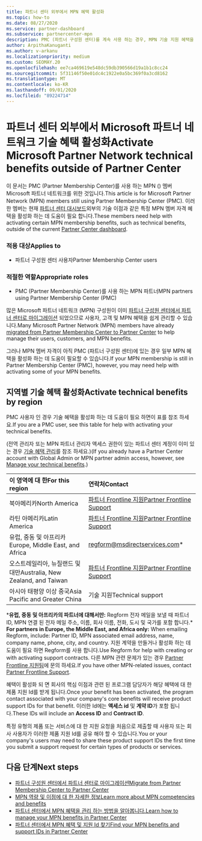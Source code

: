 ```yaml
---
title: 파트너 센터 외부에서 MPN 혜택 활성화
ms.topic: how-to
ms.date: 08/27/2020
ms.service: partner-dashboard
ms.subservice: partnercenter-mpn
description: PMC (파트너 구성원 센터)를 계속 사용 하는 경우, MPN 기술 지원 혜택을 활성화 하 고 혜택 지원 Id를 제공 하기 위해 연락할 사람에 대해 알아보세요.
author: ArpithaKanuganti
ms.author: v-arkanu
ms.localizationpriority: medium
ms.custom: SEOMAY.20
ms.openlocfilehash: ee7ca469619e548dc59db390566d19a1b1c8cc24
ms.sourcegitcommit: 5f31146f50e01dc4c1922e0a5bc369f0a3cd8162
ms.translationtype: MT
ms.contentlocale: ko-KR
ms.lasthandoff: 09/01/2020
ms.locfileid: "89224714"
---
```

# <a name="activate-microsoft-partner-network-technical-benefits-outside-of-partner-center"></a><span data-ttu-id="5637d-103">파트너 센터 외부에서 Microsoft 파트너 네트워크 기술 혜택 활성화</span><span class="sxs-lookup"><span data-stu-id="5637d-103">Activate Microsoft Partner Network technical benefits outside of Partner Center</span></span>

<span data-ttu-id="5637d-104">이 문서는 PMC (Partner Membership Center)를 사용 하는 MPN () 멤버 Microsoft 파트너 네트워크를 위한 것입니다.</span><span class="sxs-lookup"><span data-stu-id="5637d-104">This article is for Microsoft Partner Network (MPN) members still using Partner Membership Center (PMC).</span></span> <span data-ttu-id="5637d-105">이러한 멤버는 현재 [파트너 센터 대시보드](https://partner.microsoft.com/dashboard)외부의 기술 이점과 같은 특정 MPN 멤버 자격 혜택을 활성화 하는 데 도움이 필요 합니다.</span><span class="sxs-lookup"><span data-stu-id="5637d-105">These members need help with activating certain MPN membership benefits, such as technical benefits, outside of the current [Partner Center dashboard](https://partner.microsoft.com/dashboard).</span></span>

### <a name="applies-to"></a><span data-ttu-id="5637d-106">적용 대상</span><span class="sxs-lookup"><span data-stu-id="5637d-106">Applies to</span></span>

- <span data-ttu-id="5637d-107">파트너 구성원 센터 사용자</span><span class="sxs-lookup"><span data-stu-id="5637d-107">Partner Membership Center users</span></span>

### <a name="appropriate-roles"></a><span data-ttu-id="5637d-108">적절한 역할</span><span class="sxs-lookup"><span data-stu-id="5637d-108">Appropriate roles</span></span>

- <span data-ttu-id="5637d-109">PMC (Partner Membership Center)를 사용 하는 MPN 파트너</span><span class="sxs-lookup"><span data-stu-id="5637d-109">MPN partners using Partner Membership Center (PMC)</span></span>

<span data-ttu-id="5637d-110">많은 Microsoft 파트너 네트워크 (MPN) 구성원이 이미 [파트너 구성원 센터에서 파트너 센터로 마이그레이션](prepare-pmc-pc-migration.md) 되었으므로 사용자, 고객 및 MPN 혜택을 쉽게 관리할 수 있습니다.</span><span class="sxs-lookup"><span data-stu-id="5637d-110">Many Microsoft Partner Network (MPN) members have already [migrated from Partner Membership Center to Partner Center](prepare-pmc-pc-migration.md) to help manage their users, customers, and MPN benefits.</span></span>

<span data-ttu-id="5637d-111">그러나 MPN 멤버 자격이 아직 PMC (파트너 구성원 센터)에 있는 경우 일부 MPN 혜택을 활성화 하는 데 도움이 필요할 수 있습니다.</span><span class="sxs-lookup"><span data-stu-id="5637d-111">If your MPN membership is still in Partner Membership Center (PMC), however, you may need help with activating some of your MPN benefits.</span></span>

## <a name="activate-technical-benefits-by-region"></a><span data-ttu-id="5637d-112">지역별 기술 혜택 활성화</span><span class="sxs-lookup"><span data-stu-id="5637d-112">Activate technical benefits by region</span></span>

<span data-ttu-id="5637d-113">PMC 사용자 인 경우 기술 혜택을 활성화 하는 데 도움이 필요 하면이 표를 참조 하세요.</span><span class="sxs-lookup"><span data-stu-id="5637d-113">If you are a PMC user, see this table for help with activating your technical benefits.</span></span>

<span data-ttu-id="5637d-114">(전역 관리자 또는 MPN 파트너 관리자 액세스 권한이 있는 파트너 센터 계정이 이미 있는 경우 [기술 혜택 관리](manage-your-partner-network-benefits.md#manage-technical-benefits)를 참조 하세요.)</span><span class="sxs-lookup"><span data-stu-id="5637d-114">(If you already have a Partner Center account with Global Admin or MPN partner admin access, however, see [Manage your technical benefits](manage-your-partner-network-benefits.md#manage-technical-benefits).)</span></span>

|<span data-ttu-id="5637d-115">이 영역에 대 한</span><span class="sxs-lookup"><span data-stu-id="5637d-115">For this region</span></span>  | <span data-ttu-id="5637d-116">연락처</span><span class="sxs-lookup"><span data-stu-id="5637d-116">Contact</span></span> |
|:--------|:------------|
|<span data-ttu-id="5637d-117">북아메리카</span><span class="sxs-lookup"><span data-stu-id="5637d-117">North America</span></span>  | [<span data-ttu-id="5637d-118">파트너 Frontline 지원</span><span class="sxs-lookup"><span data-stu-id="5637d-118">Partner Frontline Support</span></span>](https://partner.microsoft.com/support?issueid=300-0042)  |
|<span data-ttu-id="5637d-119">라틴 아메리카</span><span class="sxs-lookup"><span data-stu-id="5637d-119">Latin America</span></span>  | [<span data-ttu-id="5637d-120">파트너 Frontline 지원</span><span class="sxs-lookup"><span data-stu-id="5637d-120">Partner Frontline Support</span></span>](https://partner.microsoft.com/support?issueid=300-0042)  |
|<span data-ttu-id="5637d-121">유럽, 중동 및 아프리카</span><span class="sxs-lookup"><span data-stu-id="5637d-121">Europe, Middle East, and Africa</span></span>  | [regform@msdirectservices.com](mailto:regform@msdirectservices.com)*  |
|<span data-ttu-id="5637d-122">오스트레일리아, 뉴질랜드 및 대만</span><span class="sxs-lookup"><span data-stu-id="5637d-122">Australia, New Zealand, and Taiwan</span></span>  | [<span data-ttu-id="5637d-123">파트너 Frontline 지원</span><span class="sxs-lookup"><span data-stu-id="5637d-123">Partner Frontline Support</span></span>](https://partner.microsoft.com/support?issueid=300-0042)  |
|<span data-ttu-id="5637d-124">아시아 태평양 이상 중국</span><span class="sxs-lookup"><span data-stu-id="5637d-124">Asia Pacific and Greater China</span></span>  | <span data-ttu-id="5637d-125">기술 지원</span><span class="sxs-lookup"><span data-stu-id="5637d-125">Technical support</span></span>  |

<span data-ttu-id="5637d-126">\***유럽, 중동 및 아프리카의 파트너에 대해서만:** Regform 전자 메일을 보낼 때 파트너 ID, MPN 연결 된 전자 메일 주소, 이름, 회사 이름, 전화, 도시 및 국가를 포함 합니다.</span><span class="sxs-lookup"><span data-stu-id="5637d-126">\* **For partners in Europe, the Middle East, and Africa only:** When emailing Regform, include: Partner ID, MPN associated email address, name, company name, phone, city, and country.</span></span> <span data-ttu-id="5637d-127">지원 계약을 만들거나 활성화 하는 데 도움이 필요 하면 Regform를 사용 합니다.</span><span class="sxs-lookup"><span data-stu-id="5637d-127">Use Regform for help with creating or with activating support contracts.</span></span> <span data-ttu-id="5637d-128">다른 MPN 관련 문제가 있는 경우 [Partner Frontline 지원팀](https://partner.microsoft.com/support?issueid=300-0042)에 문의 하세요.</span><span class="sxs-lookup"><span data-stu-id="5637d-128">If you have other MPN-related issues, contact [Partner Frontline Support](https://partner.microsoft.com/support?issueid=300-0042).</span></span>

<span data-ttu-id="5637d-129">혜택이 활성화 되 면 회사의 핵심 이점과 관련 된 프로그램 담당자가 해당 혜택에 대 한 제품 지원 Id를 받게 됩니다.</span><span class="sxs-lookup"><span data-stu-id="5637d-129">Once your benefit has been activated, the program contact associated with your company's core benefits will receive product support IDs for that benefit.</span></span> <span data-ttu-id="5637d-130">이러한 Id에는 **액세스 id** 및 **계약 ID**가 포함 됩니다.</span><span class="sxs-lookup"><span data-stu-id="5637d-130">These IDs will include an **Access ID** and **Contract ID**.</span></span> 

<span data-ttu-id="5637d-131">특정 유형의 제품 또는 서비스에 대 한 지원 요청을 처음으로 제출할 때 사용자 또는 회사 사용자가 이러한 제품 지원 Id를 공유 해야 할 수 있습니다.</span><span class="sxs-lookup"><span data-stu-id="5637d-131">You or your company's users may need to share these product support IDs the first time you submit a support request for certain types of products or services.</span></span>

## <a name="next-steps"></a><span data-ttu-id="5637d-132">다음 단계</span><span class="sxs-lookup"><span data-stu-id="5637d-132">Next steps</span></span>

- [<span data-ttu-id="5637d-133">파트너 구성원 센터에서 파트너 센터로 마이그레이션</span><span class="sxs-lookup"><span data-stu-id="5637d-133">Migrate from Partner Membership Center to Partner Center</span></span>](prepare-pmc-pc-migration.md)
- [<span data-ttu-id="5637d-134">MPN 역량 및 이점에 대 한 자세한 정보</span><span class="sxs-lookup"><span data-stu-id="5637d-134">Learn more about MPN competencies and benefits</span></span>](learn-about-competencies.md)
- [<span data-ttu-id="5637d-135">파트너 센터에서 MPN 혜택을 관리 하는 방법을 알아봅니다.</span><span class="sxs-lookup"><span data-stu-id="5637d-135">Learn how to manage your MPN benefits in Partner Center</span></span>](manage-your-partner-network-benefits.md)
- [<span data-ttu-id="5637d-136">파트너 센터에서 MPN 혜택 및 지원 Id 찾기</span><span class="sxs-lookup"><span data-stu-id="5637d-136">Find your MPN benefits and support IDs in Partner Center</span></span>](mpn-find-benefits.md)

